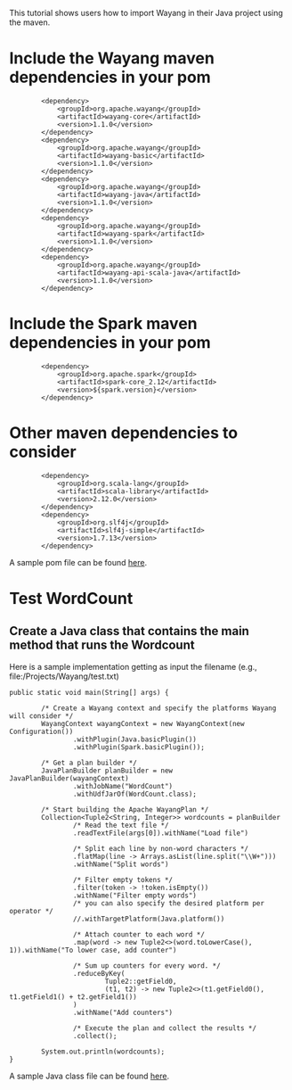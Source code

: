 <!--

  Licensed to the Apache Software Foundation (ASF) under one or more
  contributor license agreements.  See the NOTICE file distributed with
  this work for additional information regarding copyright ownership.
  The ASF licenses this file to You under the Apache License, Version 2.0
  (the "License"); you may not use this file except in compliance with
  the License.  You may obtain a copy of the License at

      http://www.apache.org/licenses/LICENSE-2.0

  Unless required by applicable law or agreed to in writing, software
  distributed under the License is distributed on an "AS IS" BASIS,
  WITHOUT WARRANTIES OR CONDITIONS OF ANY KIND, either express or implied.
  See the License for the specific language governing permissions and
  limitations under the License.

-->
This tutorial shows users how to import Wayang in their Java project using the maven.

# Include the Wayang maven dependencies in your pom
```shell
        <dependency>
            <groupId>org.apache.wayang</groupId>
            <artifactId>wayang-core</artifactId>
            <version>1.1.0</version>
        </dependency>
        <dependency>
            <groupId>org.apache.wayang</groupId>
            <artifactId>wayang-basic</artifactId>
            <version>1.1.0</version>
        </dependency>
        <dependency>
            <groupId>org.apache.wayang</groupId>
            <artifactId>wayang-java</artifactId>
            <version>1.1.0</version>
        </dependency>
        <dependency>
            <groupId>org.apache.wayang</groupId>
            <artifactId>wayang-spark</artifactId>
            <version>1.1.0</version>
        </dependency>
        <dependency>
            <groupId>org.apache.wayang</groupId>
            <artifactId>wayang-api-scala-java</artifactId>
            <version>1.1.0</version>
        </dependency>
```

# Include the Spark maven dependencies in your pom
```shell
        <dependency>
            <groupId>org.apache.spark</groupId>
            <artifactId>spark-core_2.12</artifactId>
            <version>${spark.version}</version>
        </dependency>
```

# Other maven dependencies to consider
```shell
        <dependency>
            <groupId>org.scala-lang</groupId>
            <artifactId>scala-library</artifactId>
            <version>2.12.0</version>
        </dependency>
        <dependency>
            <groupId>org.slf4j</groupId>
            <artifactId>slf4j-simple</artifactId>
            <version>1.7.13</version>
        </dependency>
```
A sample pom file can be found [here](pom-example.xml).

# Test WordCount
## Create a Java class that contains the main method that runs the Wordcount
Here is a sample implementation getting as input the filename (e.g., file:/Projects/Wayang/test.txt)

```shell
public static void main(String[] args) {

        /* Create a Wayang context and specify the platforms Wayang will consider */
        WayangContext wayangContext = new WayangContext(new Configuration())
                .withPlugin(Java.basicPlugin())
                .withPlugin(Spark.basicPlugin());

        /* Get a plan builder */
        JavaPlanBuilder planBuilder = new JavaPlanBuilder(wayangContext)
                .withJobName("WordCount")
                .withUdfJarOf(WordCount.class);

        /* Start building the Apache WayangPlan */
        Collection<Tuple2<String, Integer>> wordcounts = planBuilder
                /* Read the text file */
                .readTextFile(args[0]).withName("Load file")

                /* Split each line by non-word characters */
                .flatMap(line -> Arrays.asList(line.split("\\W+")))
                .withName("Split words")

                /* Filter empty tokens */
                .filter(token -> !token.isEmpty())
                .withName("Filter empty words")
                /* you can also specify the desired platform per operator */
                //.withTargetPlatform(Java.platform())

                /* Attach counter to each word */
                .map(word -> new Tuple2<>(word.toLowerCase(), 1)).withName("To lower case, add counter")

                /* Sum up counters for every word. */
                .reduceByKey(
                        Tuple2::getField0,
                        (t1, t2) -> new Tuple2<>(t1.getField0(), t1.getField1() + t2.getField1())
                )
                .withName("Add counters")

                /* Execute the plan and collect the results */
                .collect();

        System.out.println(wordcounts);
}
```
A sample Java class file can be found [here](WordCount.java).
